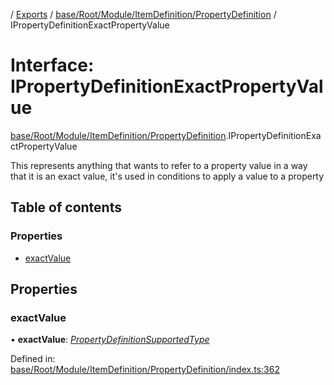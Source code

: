[](../README.md) / [Exports](../modules.md) / [base/Root/Module/ItemDefinition/PropertyDefinition](../modules/base_root_module_itemdefinition_propertydefinition.md) / IPropertyDefinitionExactPropertyValue

# Interface: IPropertyDefinitionExactPropertyValue

[base/Root/Module/ItemDefinition/PropertyDefinition](../modules/base_root_module_itemdefinition_propertydefinition.md).IPropertyDefinitionExactPropertyValue

This represents anything that wants to refer to a property value
in a way that it is an exact value, it's used in conditions to apply
a value to a property

## Table of contents

### Properties

- [exactValue](base_root_module_itemdefinition_propertydefinition.ipropertydefinitionexactpropertyvalue.md#exactvalue)

## Properties

### exactValue

• **exactValue**: [*PropertyDefinitionSupportedType*](../modules/base_root_module_itemdefinition_propertydefinition_types.md#propertydefinitionsupportedtype)

Defined in: [base/Root/Module/ItemDefinition/PropertyDefinition/index.ts:362](https://github.com/onzag/itemize/blob/55e63f2c/base/Root/Module/ItemDefinition/PropertyDefinition/index.ts#L362)
